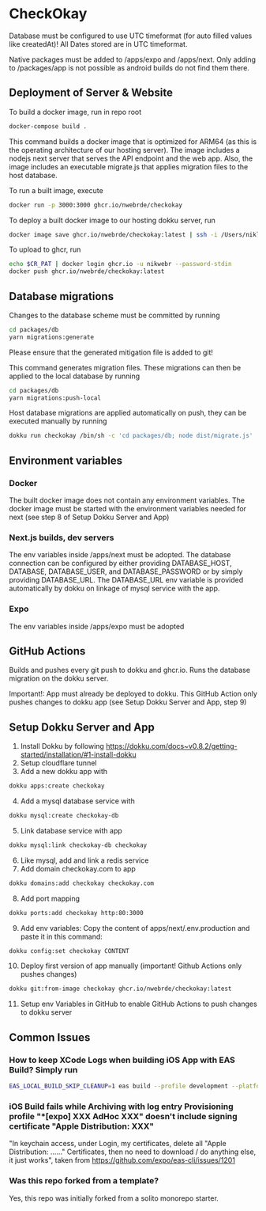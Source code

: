 # CheckOkay
Database must be configured to use UTC timeformat (for auto filled values like createdAt)!
All Dates stored are in UTC timeformat.

Native packages must be added to /apps/expo and /apps/next. Only adding to /packages/app is not possible as android builds do not find them there.

## Deployment of Server & Website
To build a docker image, run in repo root
```sh
docker-compose build .
```
This command builds a docker image that is optimized for ARM64 (as this is the operating architecture of our hosting server).
The image includes a nodejs next server that serves the API endpoint and the web app.
Also, the image includes an executable migrate.js that applies migration files to the host database.

To run a built image, execute
```sh
docker run -p 3000:3000 ghcr.io/nwebrde/checkokay
```

To deploy a built docker image to our hosting dokku server, run
```sh
docker image save ghcr.io/nwebrde/checkokay:latest | ssh -i /Users/niklasweber/.ssh/dokku.key ubuntu@dokku-ssh.nweber.de dokku git:load-image checkokay ghcr.io/nwebrde/checkokay:latest
```

To upload to ghcr, run
```sh
echo $CR_PAT | docker login ghcr.io -u nikwebr --password-stdin
docker push ghcr.io/nwebrde/checkokay:latest
```

## Database migrations
Changes to the database scheme must be committed by running 
```sh
cd packages/db
yarn migrations:generate
```
Please ensure that the generated mitigation file is added to git!

This command generates migration files. These migrations can then be applied to the local database by running
```sh
cd packages/db
yarn migrations:push-local
```
Host database migrations are applied automatically on push, they can be executed manually by running
```sh
dokku run checkokay /bin/sh -c 'cd packages/db; node dist/migrate.js'
```

## Environment variables
### Docker
The built docker image does not contain any environment variables. The docker image must be started with the environment variables needed for next (see step 8 of Setup Dokku Server and App)

### Next.js builds, dev servers
The env variables inside /apps/next must be adopted.
The database connection can be configured by either providing DATABASE_HOST, DATABASE, DATABASE_USER, and DATABASE_PASSWORD or by simply providing DATABASE_URL.
The DATABASE_URL env variable is provided automatically by dokku on linkage of mysql service with the app.

### Expo
The env variables inside /apps/expo must be adopted

## GitHub Actions
Builds and pushes every git push to dokku and ghcr.io.
Runs the database migration on the dokku server.

Important!: App must already be deployed to dokku. This GitHub Action only pushes changes to dokku app (see Setup Dokku Server and App, step 9)


## Setup Dokku Server and App
1. Install Dokku by following https://dokku.com/docs~v0.8.2/getting-started/installation/#1-install-dokku
2. Setup cloudflare tunnel
3. Add a new dokku app with
```sh
dokku apps:create checkokay
```
4. Add a mysql database service with
```sh
dokku mysql:create checkokay-db
```
5. Link database service with app
```sh
dokku mysql:link checkokay-db checkokay
```
6. Like mysql, add and link a redis service
7. Add domain checkokay.com to app
```sh
dokku domains:add checkokay checkokay.com
```
8. Add port mapping
```sh
dokku ports:add checkokay http:80:3000
```
9. Add env variables: Copy the content of apps/next/.env.production and paste it in this command:
```sh
dokku config:set checkokay CONTENT
```
10. Deploy first version of app manually (important! Github Actions only pushes changes)
```sh
dokku git:from-image checkokay ghcr.io/nwebrde/checkokay:latest
```
11. Setup env Variables in GitHub to enable GitHub Actions to push changes to dokku server

## Common Issues
### How to keep XCode Logs when building iOS App with EAS Build? Simply run
```sh
EAS_LOCAL_BUILD_SKIP_CLEANUP=1 eas build --profile development --platform ios --local
```
### iOS Build fails while Archiving with log entry Provisioning profile "*[expo] XXX AdHoc XXX" doesn't include signing certificate "Apple Distribution: XXX"
"In keychain access, under Login, my certificates, delete all "Apple Distribution: ......" Certificates, then no need to download / do anything else, it just works", taken from https://github.com/expo/eas-cli/issues/1201

### Was this repo forked from a template?
Yes, this repo was initially forked from a solito monorepo starter.